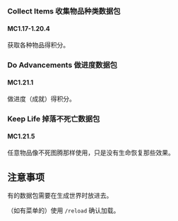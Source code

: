 ### Collect Items 收集物品种类数据包
#### MC1.17-1.20.4
获取各种物品得积分。

### Do Advancements 做进度数据包
#### MC1.21.1
做进度（成就）得积分。

### Keep Life 掉落不死亡数据包
#### MC1.21.5
任意物品像不死图腾那样使用，只是没有生命恢复那些效果。

## 注意事项
有的数据包需要在生成世界时放进去。

（如有菜单的）使用 `/reload` 确认加载。